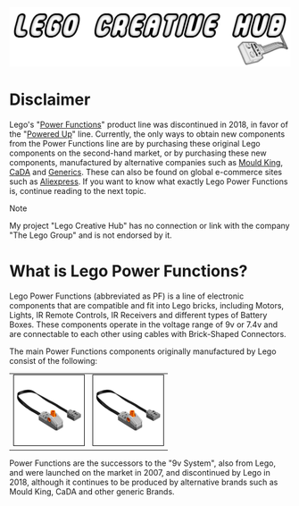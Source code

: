 <img src="This-Repository/logo.png" />

# Disclaimer

Lego's "<a href="https://www.lego.com/en-us/themes/power-functions/about">Power Functions</a>" product line was discontinued in 2018, in favor of the "<a href="https://www.lego.com/en-us/themes/powered-up/about">Powered Up</a>" line. Currently, the only ways to obtain new components from the Power Functions line are by purchasing these original Lego components on the second-hand market, or by purchasing these new components, manufactured by alternative companies such as <a href="https://mouldking.store/shop/mould-king-power-function-parts-v2-0/">Mould King</a>, <a href="https://decadastore.com/products/cada-power-pack-pro-s059-003">CaDA</a> and <a href="https://pt.aliexpress.com/w/wholesale-lego-power-function.html">Generics</a>. These can also be found on global e-commerce sites such as <a href="https://aliexpress.com">Aliexpress</a>. If you want to know what exactly Lego Power Functions is, continue reading to the next topic.

> [!NOTE]
> My project "Lego Creative Hub" has no connection or link with the company "The Lego Group" and is not endorsed by it.

# What is Lego Power Functions?

Lego Power Functions (abbreviated as PF) is a line of electronic components that are compatible and fit into Lego bricks, including Motors, Lights, IR Remote Controls, IR Receivers and different types of Battery Boxes. These components operate in the voltage range of 9v or 7.4v and are connectable to each other using cables with Brick-Shaped Connectors.

The main Power Functions components originally manufactured by Lego consist of the following:

<table>
    <tr>
        <td><img src="This-Repository/switch.png" width="128px" height="128px"></td>
        <td><img src="This-Repository/switch.png" width="128px" height="128px"></td>
    </tr>
</table>

Power Functions are the successors to the "9v System", also from Lego, and were launched on the market in 2007, and discontinued by Lego in 2018, although it continues to be produced by alternative brands such as Mould King, CaDA and other generic Brands.